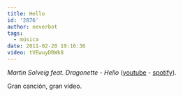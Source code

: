 ```yaml
---
title: Hello
id: '2876'
author: neverbot
tags:
  - música
date: 2011-02-20 19:16:36
video: tVEwuyDRWk8
---
```


*Martin Solveig feat. Dragonette - Hello* ([youtube](http://www.youtube.com/watch?v=tVEwuyDRWk8) - [spotify](http://open.spotify.com/track/3AN64Y5T8Bdg8LagYD0soT)).

Gran canción, gran vídeo.